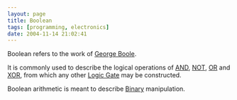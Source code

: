 ```yaml
---
layout: page
title: Boolean
tags: [programming, electronics]
date: 2004-11-14 21:02:41
---
```

Boolean refers to the work of [George Boole](/wiki/george_boole.html "The creator of Boolean Logic - the root of all our digital computing").

It is commonly used to describe the logical operations of [AND](/wiki/and.html "AND"), [NOT](/wiki/not.html "NOT"), [OR](/wiki/or.html "OR") and [XOR](/wiki/xor.html "XOR"), from which any other [Logic Gate](/wiki/logic_gate.html "Devices designed to perform logical operations") may be constructed.

Boolean arithmetic is meant to describe [Binary](/wiki/binary.html "The storage method for digital information") manipulation.
